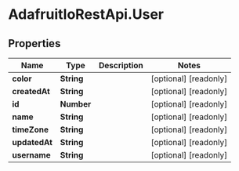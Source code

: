 # AdafruitIoRestApi.User

## Properties

Name | Type | Description | Notes
------------ | ------------- | ------------- | -------------
**color** | **String** |  | [optional] [readonly] 
**createdAt** | **String** |  | [optional] [readonly] 
**id** | **Number** |  | [optional] [readonly] 
**name** | **String** |  | [optional] [readonly] 
**timeZone** | **String** |  | [optional] [readonly] 
**updatedAt** | **String** |  | [optional] [readonly] 
**username** | **String** |  | [optional] [readonly] 


